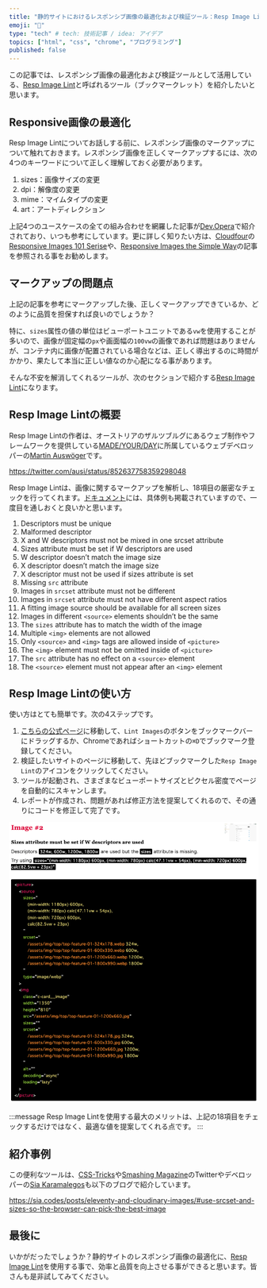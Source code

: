 ```yaml
---
title: "静的サイトにおけるレスポンシブ画像の最適化および検証ツール：Resp Image Lint"
emoji: "📑"
type: "tech" # tech: 技術記事 / idea: アイデア
topics: ["html", "css", "chrome", "プログラミング"]
published: false
---
```



この記事では、レスポンシブ画像の最適化および検証ツールとして活用している、[Resp Image Lint](https://github.com/ausi/RespImageLint)と呼ばれるツール（ブックマークレット）を紹介したいと思います。

## Responsive画像の最適化
Resp Image Lintについてお話しする前に、レスポンシブ画像のマークアップについて触れておきます。レスポンシブ画像を正しくマークアップするには、次の4つのキーワードについて正しく理解しておく必要があります。

1. sizes：画像サイズの変更
2. dpi：解像度の変更
3. mime：マイムタイプの変更
4. art：アートディレクション

上記4つのユースケースの全ての組み合わせを網羅した記事が[Dev.Opera](https://dev.opera.com/articles/responsive-images/)で紹介されており、いつも参考にしています。更に詳しく知りたい方は、[Cloudfour](https://cloudfour.com/)の[Responsive Images 101 Serise](https://cloudfour.com/thinks/responsive-images-101-definitions/)や、[Responsive Images the Simple Way](https://cloudfour.com/thinks/responsive-images-the-simple-way/)の記事を参照される事をお勧めします。

## マークアップの問題点
上記の記事を参考にマークアップした後、正しくマークアップできているか、どのように品質を担保すれば良いのでしょうか？

特に、`sizes`属性の値の単位はビューポートユニットである`vw`を使用することが多いので、画像が固定幅の`px`や画面幅の`100vw`の画像であれば問題はありませんが、コンテナ内に画像が配置されている場合などは、正しく導出するのに時間がかかり、果たして本当に正しい値なのか心配になる事があります。

そんな不安を解消してくれるツールが、次のセクションで紹介する[Resp Image Lint](https://github.com/ausi/RespImageLint)になります。

## Resp Image Lintの概要
Resp Image Lintの作者は、オーストリアのザルツブルグにあるウェブ制作やフレームワークを提供している[MADE/YOUR/DAY](https://myd.at/)に所属しているウェブデベロッパーの[Martin Auswöger](https://twitter.com/ausi)です。

https://twitter.com/ausi/status/852637758359298048

Resp Image Lintは、画像に関するマークアップを解析し、18項目の厳密なチェックを行ってくれます。[ドキュメント](https://ausi.github.io/respimagelint/docs.html)には、具体例も掲載されていますので、一度目を通しおくと良いかと思います。

1. Descriptors must be unique
2. Malformed descriptor
3. X and W descriptors must not be mixed in one srcset attribute
4. Sizes attribute must be set if W descriptors are used
5. W descriptor doesn’t match the image size
6. X descriptor doesn’t match the image size
7. X descriptor must not be used if sizes attribute is set
8. Missing `src` attribute
9. Images in `srcset` attribute must not be different
10. Images in `srcset` attribute must not have different aspect ratios
11. A fitting image source should be available for all screen sizes
12. Images in different `<source>` elements shouldn’t be the same
13. The `sizes` attribute has to match the width of the image
14. Multiple `<img>` elements are not allowed
15. Only `<source>` and `<img>` tags are allowed inside of `<picture>`
16. The `<img>` element must not be omitted inside of `<picture>`
17. The `src` attribute has no effect on a `<source>` element
18. The `<source>` element must not appear after an `<img>` element


## Resp Image Lintの使い方
使い方はとても簡単です。次の4ステップです。

1. [こちらの公式ページ](https://ausi.github.io/respimagelint/)に移動して、`Lint Images`のボタンをブックマークバーにドラッグするか、Chromeであればショートカットの`⌘D`でブックマーク登録してください。
2. 検証したいサイトのページに移動して、先ほどブックマークした`Resp Image Lint`のアイコンをクリックしてください。
3. ツールが起動され、さまざまなビューポートサイズとピクセル密度でページを自動的にスキャンします。
4. レポートが作成され、問題があれば修正方法を提案してくれるので、その通りにコードを修正して完了です。

![](/images/optimizing-responsive-images/2022-01-13-01.png)

:::message
Resp Image Lintを使用する最大のメリットは、上記の18項目をチェックするだけではなく、最適な値を提案してくれる点です。
:::

## 紹介事例
この便利なツールは、[CSS-Tricks](https://twitter.com/css/status/978390008485724160)や[Smashing Magazine](https://twitter.com/smashingmag/status/732537169902899200)のTwitterやデベロッパーの[Sia Karamalegos](https://twitter.com/TheGreenGreek)も以下のブログで紹介しています。

https://sia.codes/posts/eleventy-and-cloudinary-images/#use-srcset-and-sizes-so-the-browser-can-pick-the-best-image

## 最後に
いかがだったでしょうか？静的サイトのレスポンシブ画像の最適化に、[Resp Image Lint](https://github.com/ausi/respimagelint)を使用する事で、効率と品質を向上させる事ができると思います。皆さんも是非試してみてください。

